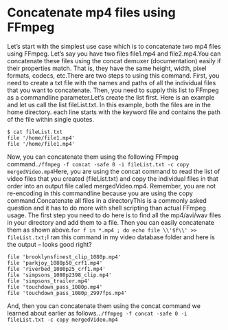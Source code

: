 # Concatenate mp4 files using FFmpeg

Let’s start with the simplest use case which is to concatenate two mp4 files using FFmpeg. Let’s say you have two files file1.mp4 and file2.mp4.You can concatenate these files using the concat demuxer (documentation) easily if their properties match. That is, they have the same height, width, pixel formats, codecs, etc.There are two steps to using this command. First, you need to create a txt file with the names and paths of all the individual files that you want to concatenate. Then, you need to supply this list to FFmpeg as a commandline parameter.Let’s create the list first. Here is an example and let us call the list fileList.txt. In this example, both the files are in the home directory. each line starts with the keyword file and contains the path of the file within single quotes.

```
$ cat fileList.txt
file '/home/file1.mp4'
file '/home/file1.mp4'
```

Now, you can concatenate them using the following FFmpeg command`./ffmpeg -f concat -safe 0 -i fileList.txt -c copy mergedVideo.mp4`Here, you are using the concat command to read the list of video files that you created (fileList.txt) and copy the individual files in that order into an output file called mergedVideo.mp4. Remember, you are not re-encoding in this commandline because you are using the copy command.Concatenate all files in a directoryThis is a commonly asked question and it has to do more with shell scripting than actual FFmpeg usage. The first step you need to do here is to find all the mp4/avi/wav files in your directory and add them to a file. Then you can easily concatenate them as shown above.`for f in *.mp4 ; do echo file \\'$f\\' >> fileList.txt;`I ran this command in my video database folder and here is the output – looks good right?

```
file 'brooklynsfinest_clip_1080p.mp4'
file 'parkjoy_1080p50_crf1.mp4'
file 'riverbed_1080p25_crf1.mp4'
file 'simpsons_1080p2398_clip.mp4'
file 'simpsons_trailer.mp4'
file 'touchdown_pass_1080p.mp4'
file 'touchdown_pass_1080p_2997fps.mp4'
```

And, then you can concatenate them using the concat command we learned about earlier as follows.`./ffmpeg -f concat -safe 0 -i fileList.txt -c copy mergedVideo.mp4`
